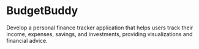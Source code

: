 # BudgetBuddy
Develop a personal finance tracker application that helps users track their income, expenses, savings, and investments, providing visualizations and financial advice.
